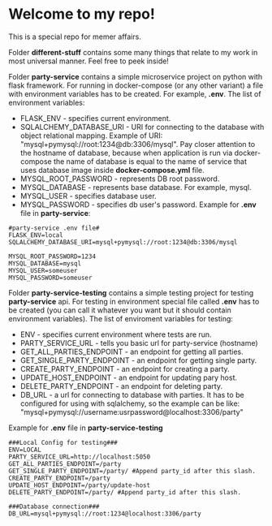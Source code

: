 # Welcome to my repo!
This is a special repo for memer affairs.

Folder **different-stuff** contains some many things that relate to my work in most universal manner. Feel free to peek inside!

Folder **party-service** contains a simple microservice project on python with flask framework. For running in docker-compose (or any other variant) a file with environment variables has to be created. For example, **.env**.
The list of environment variables:
* FLASK\_ENV - specifies current environment.
* SQLALCHEMY\_DATABASE\_URI - URI for connecting to the database with object relational mapping. Example of URI: "mysql+pymysql://root:1234@db:3306/mysql". Pay closer attention to the hostname of database, because when application is run via docker-compose the name of database is equal to the name of service that uses database image inside **docker-compose.yml** file.
* MYSQL\_ROOT\_PASSWORD - represents DB root password.
* MYSQL\_DATABASE - represents base database. For example, mysql.
* MYSQL\_USER - specifies database user.
* MYSQL\_PASSWORD - specifies db user's password.
Example for **.env** file in **party-service**:
```
#party-service .env file#
FLASK_ENV=local
SQLALCHEMY_DATABASE_URI=mysql+pymysql://root:1234@db:3306/mysql

MYSQL_ROOT_PASSWORD=1234
MYSQL_DATABASE=mysql
MYSQL_USER=someuser
MYSQL_PASSWORD=someuser
```

Folder **party-service-testing** contains a simple testing project for testing **party-service** api.
For testing in environment special file called **.env** has to be created (you can call it whatever you want but it should contain environment variables).
The list of enviroment variables for testing:
* ENV - specifies current environment where tests are run.
* PARTY\_SERVICE\_URL - tells you basic url for party-service (hostname)
* GET\_ALL\_PARTIES\_ENDPOINT - an endpoint for getting all parties.
* GET\_SINGLE\_PARTY\_ENDPOINT - an endpoint for getting single party.
* CREATE\_PARTY\_ENDPOINT - an endpoint for creating a party.
* UPDATE\_HOST\_ENDPOINT - an endpoint for updating pary host.
* DELETE\_PARTY\_ENDPOINT - an endpoint for deleting party.
* DB\_URL - a url for connecting to database with parties. It has to be configured for using with sqlalchemy, so the example can be like: "mysql+pymysql://username:usrpassword@localhost:3306/party"

Example for **.env** file in **party-service-testing**
```
###Local Config for testing###
ENV=LOCAL
PARTY_SERVICE_URL=http://localhost:5050
GET_ALL_PARTIES_ENDPOINT=/party
GET_SINGLE_PARTY_ENDPOINT=/party/ #Append party_id after this slash.
CREATE_PARTY_ENDPOINT=/party
UPDATE_HOST_ENDPOINT=/party/update-host
DELETE_PARTY_ENDPOINT=/party/ #Append party_id after this slash.

###Database connection###
DB_URL=mysql+pymysql://root:1234@localhost:3306/party

```


